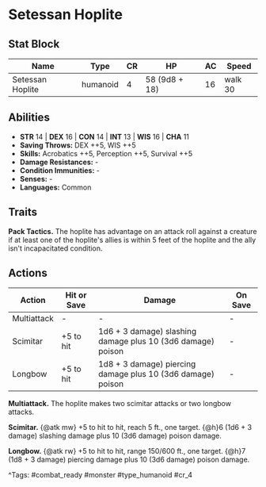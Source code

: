 # Setessan Hoplite

## Stat Block

| Name | Type | CR | HP | AC | Speed |
|------|------|----|----|----|-------|
| Setessan Hoplite | humanoid | 4 | 58 (9d8 + 18) | 16 | walk 30 |

## Abilities

- **STR** 14 | **DEX** 16 | **CON** 14 | **INT** 13 | **WIS** 16 | **CHA** 11
- **Saving Throws:** DEX ++5, WIS ++5  
- **Skills:** Acrobatics ++5, Perception ++5, Survival ++5  
- **Damage Resistances:** -  
- **Condition Immunities:** -  
- **Senses:** -  
- **Languages:** Common

## Traits

**Pack Tactics.** The hoplite has advantage on an attack roll against a creature if at least one of the hoplite's allies is within 5 feet of the hoplite and the ally isn't incapacitated condition.


## Actions

| Action | Hit or Save | Damage | On Save |
|--------|--------------|--------|----------|
| Multiattack | - | - | - |
| Scimitar | +5 to hit | 1d6 + 3 damage) slashing damage plus 10 (3d6 damage) poison | - |
| Longbow | +5 to hit | 1d8 + 3 damage) piercing damage plus 10 (3d6 damage) poison | - |

**Multiattack.** The hoplite makes two scimitar attacks or two longbow attacks.

**Scimitar.** {@atk mw} +5 to hit to hit, reach 5 ft., one target. {@h}6 (1d6 + 3 damage) slashing damage plus 10 (3d6 damage) poison damage.

**Longbow.** {@atk rw} +5 to hit to hit, range 150/600 ft., one target. {@h}7 (1d8 + 3 damage) piercing damage plus 10 (3d6 damage) poison damage.


^Tags: #combat_ready #monster #type_humanoid #cr_4